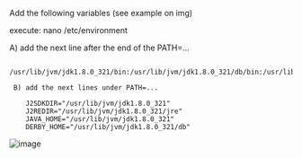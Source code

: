 Add the following variables (see example on img)

execute:
nano /etc/environment

A) add the next line after the end of the PATH=...
     
        /usr/lib/jvm/jdk1.8.0_321/bin:/usr/lib/jvm/jdk1.8.0_321/db/bin:/usr/lib/jvm/jdk1.8.0_321/jre/bin

     B) add the next lines under PATH=...

        J2SDKDIR="/usr/lib/jvm/jdk1.8.0_321"
        J2REDIR="/usr/lib/jvm/jdk1.8.0_321/jre"
        JAVA_HOME="/usr/lib/jvm/jdk1.8.0_321"
        DERBY_HOME="/usr/lib/jvm/jdk1.8.0_321/db"

![image](https://user-images.githubusercontent.com/82610533/190411432-d78c296a-93ee-4ff9-825c-e3ade344a53c.png)
